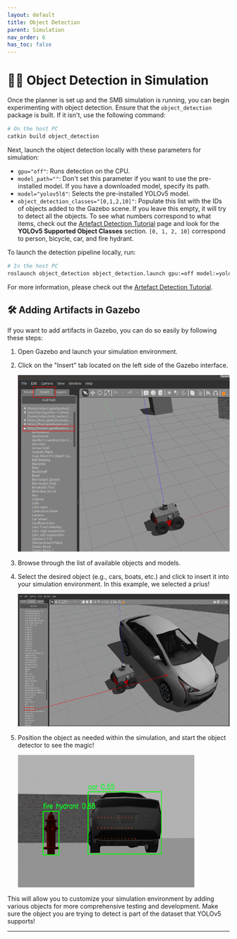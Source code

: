 ```yaml
---
layout: default
title: Object Detection
parent: Simulation
nav_order: 6
has_toc: false
---
```


# 🕵️‍♂️ Object Detection in Simulation

Once the planner is set up and the SMB simulation is running, you can begin experimenting with object detection. Ensure that the `object_detection` package is built. If it isn't, use the following command:

```bash
# On the host PC
catkin build object_detection   
```

Next, launch the object detection locally with these parameters for simulation:

- `gpu="off"`: Runs detection on the CPU.
- `model_path=""`: Don't set this parameter if you want to use the pre-installed model. If you have a downloaded model, specify its path.
- `model="yolov5l6"`: Selects the pre-installed YOLOv5 model.
- `object_detection_classes="[0,1,2,10]"`: Populate this list with the IDs of objects added to the Gazebo scene. If you leave this empty, it will try to detect all the objects. To see what numbers correspond to what items, check out the [Artefact Detection Tutorial](../..//rss/preparations/artefact_detection_tutorial_preparations.md) page and look for the **YOLOv5 Supported Object Classes** section. `[0, 1, 2, 10]` correspond to person, bicycle, car, and fire hydrant.

To launch the detection pipeline locally, run:

```bash
# In the host PC
roslaunch object_detection object_detection.launch gpu:=off model:=yolov5l6 object_detection_classes="[0,1,2,10]"
```

For more information, please check out the [Artefact Detection Tutorial](../../rss/preparations/artefact_detection_tutorial_preparations.md).

## 🛠️ Adding Artifacts in Gazebo

If you want to add artifacts in Gazebo, you can do so easily by following these steps:

1. Open Gazebo and launch your simulation environment.
2. Click on the "Insert" tab located on the left side of the Gazebo interface.

   <img src="../../images/gazebo_prius.png" alt="Gazebo Insert" width="600" height="400">

3. Browse through the list of available objects and models.
4. Select the desired object (e.g., cars, boats, etc.) and click to insert it into your simulation environment. In this example, we selected a prius!

   <img src="../../images/gazebo_insert.png" alt="Gazebo Prius" width="600" height="300">

5. Position the object as needed within the simulation, and start the object detector to see the magic!

   <img src="../../images/artifact_gazebo.png" alt="Gazebo Artifact" width="400" height="300">

This will allow you to customize your simulation environment by adding various objects for more comprehensive testing and development. Make sure the object you are trying to detect is part of the dataset that YOLOv5 supports!

---

